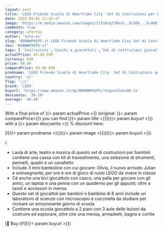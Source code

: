 ```yaml
---
layout: post
title: 'LEGO Friends Scuola di Heartlake City  Set di Costruzioni per Bambini 6 Anni con 3 Mini Bamboline e Tanti Accessori  41682'
date: 2022-04-01 11:26:47
image: 'https://m.media-amazon.com/images/I/51Ozq7JMosS._SL500_._SL400_.jpg'
comments: true
category: ofertas
author: 'tole.es'
slug: 'B08WWPXGP5-it LEGO Friends Scuola di Heartlake City Set di Costruzioni...'
sku: 'B08WWPXGP5-it'
tags: [ 'Costruzioni','Giochi e giocattoli','Set di costruzioni giocattolo','lego', ]
actualPrice: 49.49 EUR
currency: EUR
price: 49.49
comparePrice: 69.99 EUR
prodname: 'LEGO Friends Scuola di Heartlake City  Set di Costruzioni per Bambini 6 Anni con 3 Mini Bamboline e Tanti Accessori  41682'
country: 'it'
flag: '🇮🇹'
brand: 'LEGO'
buyurl: 'https://www.amazon.it/dp/B08WWPXGP5/?tag=tolees00-21'
descuento: '29.29'
average: '49.49'
---
```


With a final price of {{< param actualPrice >}} (original: {{< param comparePrice>}}) you can find [{{< param title >}}]({{< param buyurl >}}) with a  {{< param descuento >}} % discount here:

[![{{< param prodname >}}]({{< param image >}})]({{< param buyurl >}})

ℹ️:

- Laula di arte, teatro e musica di questo set di costruzioni per bambini contiene una cassa con kit di travestimento, una selezione di strumenti, pennelli, quadri e un cavalletto
- Include 3 mini bamboline con cui giocare: Olivia, il nuovo arrivato Julian e uninsegnante; per ore e ore di gioco di ruolo LEGO da vivere in classe
- Cè anche una bici giocattolo con casco, una palla per giocare con gli amici, un laptop e una penna con un quaderno per gli appunti; oltre a tavoli e accessori in mensa
- Questo set di giocattoli per bambini e bambine di 6 anni include un laboratorio di scienze con microscopio e coccinella da studiare per ricreare un emozionante giorno di scuola
- Contiene una scuola giocattolo a 2 piani con 3 aule delle lezioni da costruire ed esplorare, oltre che una mensa, armadietti, bagno e cortile

[🛒 Buy it!!]({{< param buyurl >}})
